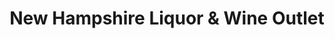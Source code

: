 ---
title: "New Hampshire Liquor & Wine Outlet"
url: /gilford/new-hampshire-liquor-und-wine-outlet/
shop: Spirituosen
---